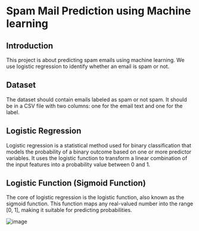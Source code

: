 # Spam Mail Prediction using Machine learning 

## Introduction
This project is about predicting spam emails using machine learning. We use logistic regression to identify whether an email is spam or not.

## Dataset
The dataset should contain emails labeled as spam or not spam. It should be in a CSV file with two columns: one for the email text and one for the label.

## Logistic Regression

Logistic regression is a statistical method used for binary classification that models the probability of a binary outcome based on one or more predictor variables. It uses the logistic function to transform a linear combination of the input features into a probability value between 0 and 1.

## Logistic Function (Sigmoid Function)

The core of logistic regression is the logistic function, also known as the sigmoid function. This function maps any real-valued number into the range [0, 1], making it suitable for predicting probabilities.

![image](https://github.com/nakulgprbs/Spam-Mail-Prediction-using-machine-learning/assets/139488807/5b03d97b-b584-4e74-a69c-bf4d9b682b75)

​
